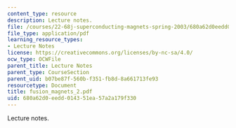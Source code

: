 ```yaml
---
content_type: resource
description: Lecture notes.
file: /courses/22-68j-superconducting-magnets-spring-2003/680a62d0eedd014351ea57a2a179f330_fusion_magnets_2.pdf
file_type: application/pdf
learning_resource_types:
- Lecture Notes
license: https://creativecommons.org/licenses/by-nc-sa/4.0/
ocw_type: OCWFile
parent_title: Lecture Notes
parent_type: CourseSection
parent_uid: b07be87f-560b-f351-fb8d-8a661713fe93
resourcetype: Document
title: fusion_magnets_2.pdf
uid: 680a62d0-eedd-0143-51ea-57a2a179f330
---
```

Lecture notes.
